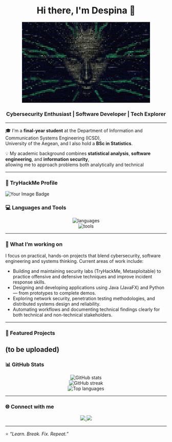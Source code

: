 <h1 align="center">Hi there, I'm Despina 👋</h1>

<p align="center">
  <img src="./assets/shodan.gif" width="400" alt="My gif"/>
</p>

<h3 align="center">Cybersecurity Enthusiast | Software Developer | Tech Explorer</h3>

---

🎓 I'm a **final-year student** at the Department of Information and Communication Systems Engineering (ICSD),  
University of the Aegean, and I also hold a **BSc in Statistics**.

💡 My academic background combines **statistical analysis**, **software engineering**, and **information security**,  
allowing me to approach problems both analytically and technical

---

### 🔐 TryHackMe Profile
<img src="https://tryhackme-badges.s3.amazonaws.com/Naki500.png" alt="Your Image Badge" />


### 💻 Languages and Tools

<p align="center">
  <img src="https://skillicons.dev/icons?i=java,python,c,html,css,js,mysql,php,matlab,bash,regex" alt="languages" />
  <br/>
  <img src="https://skillicons.dev/icons?i=kali,linux,github,vscode,git,anaconda,debian,maven,nodejs,spring,ubuntu,windows" alt="tools" />
</p>

---

### 🚀 What I’m working on

I focus on practical, hands-on projects that blend cybersecurity, software engineering and systems thinking. Current areas of work include:

- Building and maintaining security labs (TryHackMe, Metasploitable) to practice offensive and defensive techniques and improve incident response skills.  
- Designing and developing applications using Java (JavaFX) and Python — from prototypes to complete demos.    
- Exploring network security, penetration testing methodologies, and distributed systems design and reliability.  
- Automating workflows and documenting technical findings clearly for both technical and non-technical stakeholders.

---

### 🧩 Featured Projects
 (to be uploaded)
---

### 📊 GitHub Stats

<p align="center">
  <img src="https://github-readme-stats.vercel.app/api?username=DespinaKr&show_icons=true&theme=tokyonight" alt="GitHub stats" />
  <br/>
  <img src="https://streak-stats.demolab.com?user=DespinaKr&theme=tokyonight&hide_border=true" alt="GitHub streak" />
  <br/>
  <img src="https://github-readme-stats.vercel.app/api/top-langs/?username=DespinaKr&layout=compact&theme=tokyonight" alt="Top languages" />
</p>

---

### 🌐 Connect with me
<p align="center">
  <a href="https://github.com/DespinaKr">
    <img src="https://skillicons.dev/icons?i=github" />
  </a>
  <a href="https://tryhackme.com/p/Naki500">
    <img src="https://img.shields.io/badge/TryHackMe-Profile-red?style=for-the-badge&logo=tryhackme" />
  </a>
  <!-- Uncomment and add your email if you wish -->
  <!-- <a href="mailto:your.email@example.com">
    <img src="https://img.shields.io/badge/Email-Contact-blue?style=for-the-badge&logo=gmail" />
  </a> -->
</p>

---

⭐ *“Learn. Break. Fix. Repeat.”*  
